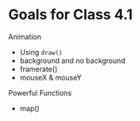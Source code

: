 # Goals for Class 4.1


Animation

- Using `draw()`
- background and no background
- framerate()
- mouseX & mouseY


 Powerful Functions

 - map()

